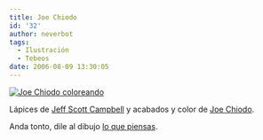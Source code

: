 ```yaml
---
title: Joe Chiodo
id: '32'
author: neverbot
tags:
  - Ilustración
  - Tebeos
date: 2006-08-09 13:30:05
---
```


[![Joe Chiodo coloreando](./Campbell_Chiodo.jpg "Joe Chiodo coloreando")](./Campbell_Chiodo.jpg)

Lápices de [Jeff Scott Campbell](http://www.dangergirl.com/) y acabados y color de [Joe Chiodo](http://www.joechiodo.com/).

Anda tonto, dile al dibujo [lo que piensas](./Campbell_Chiodo.jpg).
